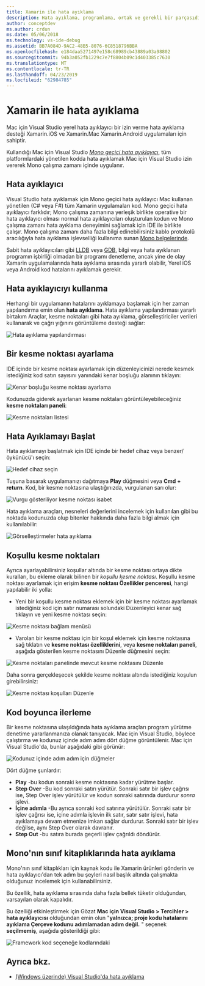 ```yaml
---
title: Xamarin ile hata ayıklama
description: Hata ayıklama, programlama, ortak ve gerekli bir parçasıdır. Olgun bir IDE Mac için Visual Studio kolay hata ayıklama yapmak için özellikleri içeren tam bir paketi içerir. Güvenli, veri görselleştirme için hata ayıklamasından bu makalede Mac için Visual Studio'da hata ayıklama tam potansiyelini kullanmayı açıklar
author: conceptdev
ms.author: crdun
ms.date: 05/06/2018
ms.technology: vs-ide-debug
ms.assetid: BB7A084D-9AC2-48B5-8076-6C8518796BBA
ms.openlocfilehash: e184daa5271497e158c68989cb43889a03a98802
ms.sourcegitcommit: 94b3a052fb1229c7e7f8804b09c1d403385c7630
ms.translationtype: MT
ms.contentlocale: tr-TR
ms.lasthandoff: 04/23/2019
ms.locfileid: "62984785"
---
```

# <a name="debugging-with-xamarin"></a>Xamarin ile hata ayıklama

Mac için Visual Studio yerel hata ayıklayıcı bir izin verme hata ayıklama desteği Xamarin.iOS ve Xamarin.Mac Xamarin.Android uygulamaları için sahiptir.

Kullandığı Mac için Visual Studio [ *Mono geçici hata ayıklayıcı*](http://www.mono-project.com/docs/advanced/runtime/docs/soft-debugger/), tüm platformlardaki yönetilen kodda hata ayıklamak Mac için Visual Studio izin vererek Mono çalışma zamanı içinde uygulanır.

## <a name="the-debugger"></a>Hata ayıklayıcı

Visual Studio hata ayıklamak için Mono geçici hata ayıklayıcı Mac kullanan yönetilen (C# veya F#) tüm Xamarin uygulamaları kod. Mono geçici hata ayıklayıcı farklıdır; Mono çalışma zamanına yerleşik birlikte operative bir hata ayıklayıcı olması normal hata ayıklayıcıları oluşturulan kodun ve Mono çalışma zamanı hata ayıklama deneyimini sağlamak için IDE ile birlikte çalışır. Mono çalışma zamanı daha fazla bilgi edinebilirsiniz kablo protokolü aracılığıyla hata ayıklama işlevselliği kullanıma sunan [Mono belgelerinde](http://www.mono-project.com/docs/advanced/runtime/docs/soft-debugger-wire-format/).

Sabit hata ayıklayıcıları gibi [LLDB]( http://lldb.llvm.org/index.html) veya [GDB]( https://www.gnu.org/software/gdb/), bilgi veya hata ayıklanan programın işbirliği olmadan bir programı denetleme, ancak yine de olay Xamarin uygulamalarında hata ayıklama sırasında yararlı olabilir, Yerel iOS veya Android kod hatalarını ayıklamak gerekir.

## <a name="using-the-debugger"></a>Hata ayıklayıcıyı kullanma

Herhangi bir uygulamanın hatalarını ayıklamaya başlamak için her zaman yapılandırma emin olun **hata ayıklama**. Hata ayıklama yapılandırması yararlı birtakım Araçlar, kesme noktaları gibi hata ayıklama, görselleştiriciler verileri kullanarak ve çağrı yığınını görüntüleme desteği sağlar:

![Hata ayıklama yapılandırması](media/debugging-image_0.png)

## <a name="setting-a-breakpoint"></a>Bir kesme noktası ayarlama

IDE içinde bir kesme noktası ayarlamak için düzenleyicinizi nerede kesmek istediğiniz kod satırı sayısını yanındaki kenar boşluğu alanının tıklayın:

![Kenar boşluğu kesme noktası ayarlama](media/debugging-image0.png)

Kodunuzda giderek ayarlanan kesme noktaları görüntüleyebileceğiniz **kesme noktaları paneli**:

![Kesme noktaları listesi](media/debugging-image0a.png)

## <a name="start-debugging"></a>Hata Ayıklamayı Başlat

Hata ayıklamayı başlatmak için IDE içinde bir hedef cihaz veya benzer/öykünücü'ı seçin:

![Hedef cihaz seçin](media/debugging-image1.png)

Tuşuna basarak uygulamanızı dağıtmaya **Play** düğmesini veya **Cmd + return**. Kod, bir kesme noktasına ulaştığınızda, vurgulanan sarı olur:

![Vurgu gösteriliyor kesme noktası isabet](media/debugging-image2.png)

Hata ayıklama araçları, nesneleri değerlerini incelemek için kullanılan gibi bu noktada kodunuzda olup bitenler hakkında daha fazla bilgi almak için kullanılabilir:

![Görselleştirmeler hata ayıklama](media/debugging-image3.png)

## <a name="conditional-breakpoints"></a>Koşullu kesme noktaları

Ayrıca ayarlayabilirsiniz koşullar altında bir kesme noktası ortaya dikte kuralları, bu ekleme olarak bilinen bir *koşullu kesme noktası*. Koşullu kesme noktası ayarlamak için erişim **kesme noktası Özellikler penceresi**, hangi yapılabilir iki yolla:

* Yeni bir koşullu kesme noktası eklemek için bir kesme noktası ayarlamak istediğiniz kod için satır numarası solundaki Düzenleyici kenar sağ tıklayın ve yeni kesme noktası seçin:

 ![Kesme noktası bağlam menüsü](media/debugging-image4.png)

* Varolan bir kesme noktası için bir koşul eklemek için kesme noktasına sağ tıklatın ve **kesme noktası özelliklerini**, veya **kesme noktaları paneli**, aşağıda gösterilen kesme noktasını Düzenle düğmesini seçin:

 ![Kesme noktaları panelinde mevcut kesme noktasını Düzenle](media/debugging-image5.png)

Daha sonra gerçekleşecek şekilde kesme noktası altında istediğiniz koşulun girebilirsiniz:

 ![Kesme noktası koşulları Düzenle](media/debugging-image6.png)

## <a name="stepping-through-code"></a>Kod boyunca ilerleme

Bir kesme noktasına ulaşıldığında hata ayıklama araçları program yürütme denetime yararlanmanıza olanak tanıyacak. Mac için Visual Studio, böylece çalıştırma ve kodunuz içinde adım adım dört düğme görüntülenir. Mac için Visual Studio'da, bunlar aşağıdaki gibi görünür:

 ![Kodunuz içinde adım adım için düğmeler](media/debugging-image7.png)

Dört düğme şunlardır:

* **Play** -bu kodun sonraki kesme noktasına kadar yürütme başlar.
* **Step Over** -Bu kod sonraki satırı yürütür. Sonraki satır bir işlev çağrısı ise, Step Over işlev yürütülür ve kodun sonraki satırında durdurur *sonra* işlevi.
* **İçine adımla** -Bu ayrıca sonraki kod satırına yürütülür. Sonraki satır bir işlev çağrısı ise, içine adımla işlevin ilk satır, satır satır işlevi, hata ayıklamaya devam etmenize imkan sağlar durdurur. Sonraki satır bir işlev değilse, aynı Step Over olarak davranır.
* **Step Out** -bu satıra burada geçerli işlev çağrıldı döndürür.

## <a name="debugging-monos-class-libraries"></a>Mono'nın sınıf kitaplıklarında hata ayıklama

Mono'nın sınıf kitaplıkları için kaynak kodu ile Xamarin ürünleri gönderin ve hata ayıklayıcı'dan tek adım bu şeyleri nasıl başlık altında çalışmakta olduğunuz incelemek için kullanabilirsiniz.

Bu özellik, hata ayıklama sırasında daha fazla bellek tüketir olduğundan, varsayılan olarak kapalıdır.

Bu özelliği etkinleştirmek için Gözat **Mac için Visual Studio > Tercihler > hata ayıklayıcısı** olduğundan emin olun "**yalnızca; proje kodu hatalarını ayıklama Çerçeve kodunu adımlamadan adım değil.** " seçenek **seçilmemiş**, aşağıda gösterildiği gibi:

![Framework kod seçeneğe kodlarındaki](media/debugging-image8.png)

## <a name="see-also"></a>Ayrıca bkz.

- [(Windows üzerinde) Visual Studio'da hata ayıklama](/visualstudio/debugger/)